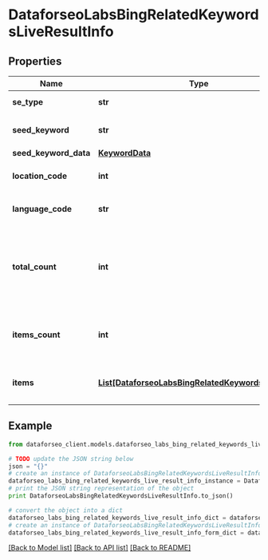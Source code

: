 # DataforseoLabsBingRelatedKeywordsLiveResultInfo


## Properties

Name | Type | Description | Notes
------------ | ------------- | ------------- | -------------
**se_type** | **str** | search engine type | [optional] 
**seed_keyword** | **str** | keyword in a POST array | [optional] 
**seed_keyword_data** | [**KeywordData**](KeywordData.md) |  | [optional] 
**location_code** | **int** | location code in a POST array | [optional] 
**language_code** | **str** | language code in a POST array | [optional] 
**total_count** | **int** | total amount of results in our database relevant to your request | [optional] 
**items_count** | **int** | the number of results returned in the items array | [optional] 
**items** | [**List[DataforseoLabsBingRelatedKeywordsLiveItem]**](DataforseoLabsBingRelatedKeywordsLiveItem.md) | contains keywords and related data | [optional] 

## Example

```python
from dataforseo_client.models.dataforseo_labs_bing_related_keywords_live_result_info import DataforseoLabsBingRelatedKeywordsLiveResultInfo

# TODO update the JSON string below
json = "{}"
# create an instance of DataforseoLabsBingRelatedKeywordsLiveResultInfo from a JSON string
dataforseo_labs_bing_related_keywords_live_result_info_instance = DataforseoLabsBingRelatedKeywordsLiveResultInfo.from_json(json)
# print the JSON string representation of the object
print DataforseoLabsBingRelatedKeywordsLiveResultInfo.to_json()

# convert the object into a dict
dataforseo_labs_bing_related_keywords_live_result_info_dict = dataforseo_labs_bing_related_keywords_live_result_info_instance.to_dict()
# create an instance of DataforseoLabsBingRelatedKeywordsLiveResultInfo from a dict
dataforseo_labs_bing_related_keywords_live_result_info_form_dict = dataforseo_labs_bing_related_keywords_live_result_info.from_dict(dataforseo_labs_bing_related_keywords_live_result_info_dict)
```
[[Back to Model list]](../README.md#documentation-for-models) [[Back to API list]](../README.md#documentation-for-api-endpoints) [[Back to README]](../README.md)


